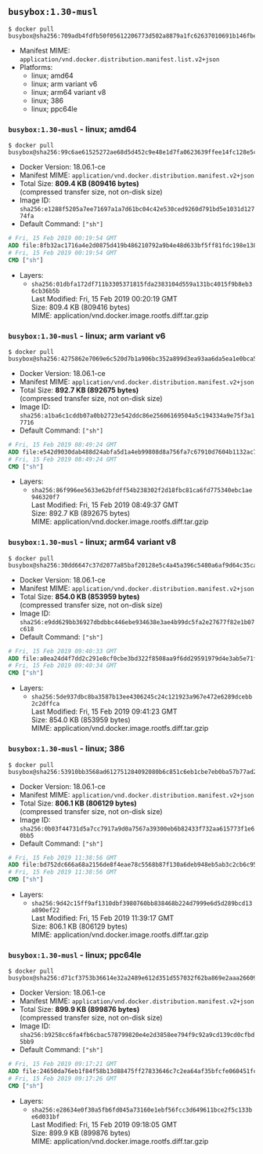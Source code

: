 ## `busybox:1.30-musl`

```console
$ docker pull busybox@sha256:709adb4fdfb50f05612206773d502a8879a1fc62637010691b146fbe422154d8
```

-	Manifest MIME: `application/vnd.docker.distribution.manifest.list.v2+json`
-	Platforms:
	-	linux; amd64
	-	linux; arm variant v6
	-	linux; arm64 variant v8
	-	linux; 386
	-	linux; ppc64le

### `busybox:1.30-musl` - linux; amd64

```console
$ docker pull busybox@sha256:99c6ae61525272ae68d5d452c9e48e1d7fa0623639ffee14fc128e5c7b9d3c14
```

-	Docker Version: 18.06.1-ce
-	Manifest MIME: `application/vnd.docker.distribution.manifest.v2+json`
-	Total Size: **809.4 KB (809416 bytes)**  
	(compressed transfer size, not on-disk size)
-	Image ID: `sha256:e1288f5205a7ee71697a1a7d61bc04c42e530ced9260d791bd5e1031d12774fa`
-	Default Command: `["sh"]`

```dockerfile
# Fri, 15 Feb 2019 00:19:54 GMT
ADD file:8fb32ac1716a4e2d0875d419b486210792a9b4e48d633bf5ff81fdc198e13862 in / 
# Fri, 15 Feb 2019 00:19:54 GMT
CMD ["sh"]
```

-	Layers:
	-	`sha256:01dbfa172df711b3305371815fda2383104d559a131bc4015f9b8eb36cb36b5b`  
		Last Modified: Fri, 15 Feb 2019 00:20:19 GMT  
		Size: 809.4 KB (809416 bytes)  
		MIME: application/vnd.docker.image.rootfs.diff.tar.gzip

### `busybox:1.30-musl` - linux; arm variant v6

```console
$ docker pull busybox@sha256:4275862e7069e6c520d7b1a906bc352a899d3ea93aa6da5ea1e0bca5bfa59a75
```

-	Docker Version: 18.06.1-ce
-	Manifest MIME: `application/vnd.docker.distribution.manifest.v2+json`
-	Total Size: **892.7 KB (892675 bytes)**  
	(compressed transfer size, not on-disk size)
-	Image ID: `sha256:a1ba6c1cddb07a0bb2723e542ddc86e25606169504a5c194334a9e75f3a17716`
-	Default Command: `["sh"]`

```dockerfile
# Fri, 15 Feb 2019 08:49:24 GMT
ADD file:e542d9030dab488d24abfa5d1a4eb99808d8a756fa7c67910d7604b1132ac762 in / 
# Fri, 15 Feb 2019 08:49:24 GMT
CMD ["sh"]
```

-	Layers:
	-	`sha256:86f996ee5633e62bfdff54b238302f2d18fbc81ca6fd775340ebc1ae946320f7`  
		Last Modified: Fri, 15 Feb 2019 08:49:37 GMT  
		Size: 892.7 KB (892675 bytes)  
		MIME: application/vnd.docker.image.rootfs.diff.tar.gzip

### `busybox:1.30-musl` - linux; arm64 variant v8

```console
$ docker pull busybox@sha256:30dd6647c37d2077a85baf20128e5c4a45a396c5480a6af9d64c35ca3cecb290
```

-	Docker Version: 18.06.1-ce
-	Manifest MIME: `application/vnd.docker.distribution.manifest.v2+json`
-	Total Size: **854.0 KB (853959 bytes)**  
	(compressed transfer size, not on-disk size)
-	Image ID: `sha256:e9dd629bb36927dbdbbc446ebe934638e3ae4b99dc5fa2e27677f82e1b07c618`
-	Default Command: `["sh"]`

```dockerfile
# Fri, 15 Feb 2019 09:40:33 GMT
ADD file:a0ea24d4f7dd2c291e8cf0cbe3bd322f8508aa9f6dd29591979d4e3ab5e71fe5 in / 
# Fri, 15 Feb 2019 09:40:34 GMT
CMD ["sh"]
```

-	Layers:
	-	`sha256:5de937dbc8ba3587b13ee4306245c24c121923a967e472e6289dcebb2c2dffca`  
		Last Modified: Fri, 15 Feb 2019 09:41:23 GMT  
		Size: 854.0 KB (853959 bytes)  
		MIME: application/vnd.docker.image.rootfs.diff.tar.gzip

### `busybox:1.30-musl` - linux; 386

```console
$ docker pull busybox@sha256:53910bb3568ad612751284092080b6c851c6eb1cbe7eb0ba57b77ad2a97afc66
```

-	Docker Version: 18.06.1-ce
-	Manifest MIME: `application/vnd.docker.distribution.manifest.v2+json`
-	Total Size: **806.1 KB (806129 bytes)**  
	(compressed transfer size, not on-disk size)
-	Image ID: `sha256:0b03f44731d5a7cc7917a9d0a7567a39300eb6b82433f732aa615773f1e60bb5`
-	Default Command: `["sh"]`

```dockerfile
# Fri, 15 Feb 2019 11:38:56 GMT
ADD file:bd752dc666a68a2156de8f4eae78c5568b87f130a6deb948eb5ab3c2cb6c953b in / 
# Fri, 15 Feb 2019 11:38:56 GMT
CMD ["sh"]
```

-	Layers:
	-	`sha256:9d42c15ff9af1310dbf3980760bb838468b224d7999e6d5d289bcd13a890ef22`  
		Last Modified: Fri, 15 Feb 2019 11:39:17 GMT  
		Size: 806.1 KB (806129 bytes)  
		MIME: application/vnd.docker.image.rootfs.diff.tar.gzip

### `busybox:1.30-musl` - linux; ppc64le

```console
$ docker pull busybox@sha256:d71cf3753b36614e32a2489e612d351d557032f62ba869e2aaa26609a3e1b2df
```

-	Docker Version: 18.06.1-ce
-	Manifest MIME: `application/vnd.docker.distribution.manifest.v2+json`
-	Total Size: **899.9 KB (899876 bytes)**  
	(compressed transfer size, not on-disk size)
-	Image ID: `sha256:b9258cc6fa4fb6cbac578799820e4e2d3858ee794f9c92a9cd139cd0cfbd5bb9`
-	Default Command: `["sh"]`

```dockerfile
# Fri, 15 Feb 2019 09:17:21 GMT
ADD file:24650da76eb1f84f58b13d88475ff27833646c7c2ea64af35bfcfe060451fc79 in / 
# Fri, 15 Feb 2019 09:17:26 GMT
CMD ["sh"]
```

-	Layers:
	-	`sha256:e28634e0f30a5fb6fd045a73160e1ebf56fcc3d649611bce2f5c133be6d031bf`  
		Last Modified: Fri, 15 Feb 2019 09:18:05 GMT  
		Size: 899.9 KB (899876 bytes)  
		MIME: application/vnd.docker.image.rootfs.diff.tar.gzip
